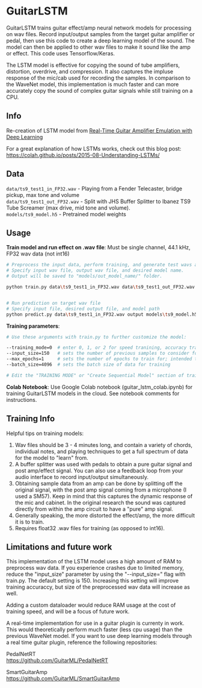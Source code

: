 # GuitarLSTM

GuitarLSTM trains guitar effect/amp neural network models for processing
on wav files.  Record input/output samples from the target guitar amplifier or
pedal, then use this code to create a deep learning model of the
sound. The model can then be applied to other wav files to make it sound
like the amp or effect. This code uses Tensorflow/Keras.

The LSTM model is effective for copying the sound of tube amplifiers, distortion, 
overdrive, and compression. It also captures the impluse response of the mic/cab
used for recording the samples. In comparison to the WaveNet model, this 
implementation is much faster and can more accurately copy the sound of 
complex guitar signals while still training on a CPU.


## Info
Re-creation of LSTM model from [Real-Time Guitar Amplifier Emulation with Deep
Learning](https://www.mdpi.com/2076-3417/10/3/766/htm)


For a great explanation of how LSTMs works, check out this blog post:<br>
https://colah.github.io/posts/2015-08-Understanding-LSTMs/


## Data

`data/ts9_test1_in_FP32.wav` - Playing from a Fender Telecaster, bridge pickup, max tone and volume<br>
`data/ts9_test1_out_FP32.wav` - Split with JHS Buffer Splitter to Ibanez TS9 Tube Screamer
(max drive, mid tone and volume).<br>
`models/ts9_model.h5` - Pretrained model weights


## Usage

**Train model and run effect on .wav file**:
Must be single channel, 44.1 kHz, FP32 wav data (not int16)
```bash
# Preprocess the input data, perform training, and generate test wavs and analysis plots. 
# Specify input wav file, output wav file, and desired model name.
# Output will be saved to "models/out_model_name/" folder.

python train.py data\ts9_test1_in_FP32.wav data\ts9_test1_out_FP32.wav out_model_name


# Run prediction on target wav file
# Specify input file, desired output file, and model path
python predict.py data\ts9_test1_in_FP32.wav output models\ts9_model.h5
```

**Training parameters**:

```bash
# Use these arguments with train.py to further customize the model:

--training_mode=0  # enter 0, 1, or 2 for speed tranining, accuracy training, or extended training, respectively
--input_size=150   # sets the number of previous samples to consider for each output sample of audio
--max_epochs=1     # sets the number of epochs to train for; intended to be increased dramatically for extended training
--batch_size=4096  # sets the batch size of data for training

# Edit the "TRAINING MODE" or "Create Sequential Model" section of train.py to further customize each layer of the neural network.
```

**Colab Notebook**:
Use Google Colab notebook (guitar_lstm_colab.ipynb) for training 
GuitarLSTM models in the cloud. See notebook comments for instructions.

## Training Info

Helpful tips on training models:
1. Wav files should be 3 - 4 minutes long, and contain a variety of
   chords, individual notes, and playing techniques to get a full spectrum
   of data for the model to "learn" from.
2. A buffer splitter was used with pedals to obtain a pure guitar signal
   and post amp/effect signal. You can also use a feedback loop from your
   audio interface to record input/output simultaneously.
3. Obtaining sample data from an amp can be done by splitting off the original
   signal, with the post amp signal coming from a microphone (I used a SM57).
   Keep in mind that this captures the dynamic response of the mic and cabinet.
   In the original research the sound was captured directly from within the amp
   circuit to have a "pure" amp signal.
4. Generally speaking, the more distorted the effect/amp, the more difficult it
   is to train. 
5. Requires float32 .wav files for training (as opposed to int16).
   
   
## Limitations and future work

This implementation of the LSTM model uses a high amount of
RAM to preprocess wav data. If you experience crashes due to 
limited memory, reduce the "input_size" parameter by using 
the "--input_size=" flag with train.py. The default setting is 150.
Increasing this setting will improve training accuraccy, but size of 
the preprocessed wav data will increase as well.

Adding a custom dataloader would reduce RAM usage at the cost of
training speed, and will be a focus of future work. 
   
A real-time implementation for use in a guitar plugin is
currenty in work. This would theoretically perform much faster
(less cpu usage) than the previous WaveNet model. If you want to
use deep learning models through a real time guitar plugin, 
reference the following repositories:

PedalNetRT<br>
https://github.com/GuitarML/PedalNetRT<br>

SmartGuitarAmp<br>
https://github.com/GuitarML/SmartGuitarAmp<br>
